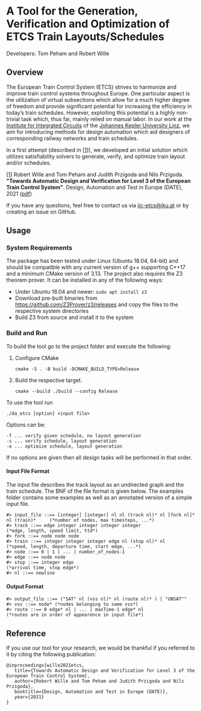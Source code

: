 # A Tool for the Generation, Verification and Optimization of ETCS Train Layouts/Schedules

Developers: Tom Peham and Robert Wille
## Overview

The European Train Control System (ETCS) strives to harmonize and improve train control systems throughout Europe. One particular aspect is the utilization of virtual subsections which allow for a much higher degree of freedom and provide significant potential for increasing the efficiency in today’s train schedules. However, exploiting this potential is a highly non-trivial task which, thus far, mainly relied on manual labor. In our work at the [Institute for Integrated Circuits](http://iic.jku.at/eda/) of the [Johannes Kepler University Linz](https://jku.at), we aim for introducing methods for design automation which aid designers of corresponding railway networks and train schedules.

In a first attempt (described in [[1]](https://iic.jku.at/files/eda/2021_date_automatic_design_verification_level3_etcs.pdf)), we developed an initial solution which utilizes satisfiability solvers to generate, verify, and optimize train layout and/or schedules. 

[[1]](https://iic.jku.at/files/eda/2021_date_automatic_design_verification_level3_etcs.pdf) Robert Wille and Tom Peham and Judith Przigoda and Nils Przigoda. **"Towards Automatic Design and Verification for Level 3 of the European Train Control System"**. Design, Automation and Test in Europe (DATE), 2021 ([pdf]( https://iic.jku.at/files/eda/2021_date_automatic_design_verification_level3_etcs.pdf))

If you have any questions, feel free to contact us via iic-etcs@jku.at or by creating an issue on GitHub.

## Usage

### System Requirements 

The package has been tested under Linux (Ubuntu 18.04, 64-bit) and should be compatible with any current version of g++ supporting C++17 and a minimum CMake version of 3.13.
The project also requires the Z3 theorem prover. It can be installed in any of the following ways:
- Under Ubuntu 18.04 and newer: `sudo apt install z3`
- Download pre-built binaries from https://github.com/Z3Prover/z3/releases and copy the files to the respective system directories
- Build Z3 from source and install it to the system

### Build and Run 

To build the tool go to the project folder and execute the following:

1) Configure CMake
    ```commandline
    cmake -S . -B build -DCMAKE_BUILD_TYPE=Release

2) Build the respective target.
    ```commandline
   cmake --build ./build --config Release
   ```

To use the tool run 

    ./da_etcs [option] <input file>

Options can be:
    
    -f ... verify given schedule, no layout generation
    -s ... verify schedule, layout generation
    -o ... optimize schedule, layout generation

If no options are given then all design tasks will be performed in that order.

#### Input File Format
 
The input file describes the track layout as an undirected graph and the train schedule. The BNF of the file format is given below. The examples folder contains some examples as well as an annotated version of a simple input file.
```
#> input_file ::== [integer] [integer] nl nl (track nl)* nl [fork nl]* nl (train)*     (*number of nodes, max timesteps, ...*)
#> track ::== edge integer integer integer integer                                     (*edge, length, speed limit, ttd*)
#> fork ::== node node node
#> train ::== integer integer integer edge nl (stop nl)* nl                             (*speed, length, departure time, start edge, ...*)
#> node ::== 0 | 1 | ... | number_of_nodes-1
#> edge ::== node node
#> stop ::== integer edge                                                               (*arrival time, stop edge*)
#> nl ::== newline
```

#### Output Format
```
#> output_file ::== ("SAT" nl (vss nl)* nl (route nl)* ) | "UNSAT""
#> vss ::== node* (*nodes belonging to same vss*)
#> route ::== 0 edge* nl | ... | maxTime-1 edge* nl                                      (*routes are in order of appearence in input file*)
```
## Reference

If you use our tool for your research, we would be thankful if you referred to it
by citing the following publication: 
````
@inproceedings{wille2021etcs,
   title={Towards Automatic Design and Verification for Level 3 of the European Train Control System},
   author={Robert Wille and Tom Peham and Judith Przigoda and Nils Przigoda},
   booktitle={Design, Automation and Test in Europe (DATE)},
   year={2021}
}
````
